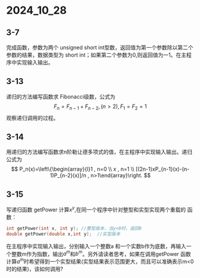 # 2024_10_28

## 3-7

完成函数，参数为两个 unsigned short int型数，返回值为第一个参数除以第二个参数的结果，数据类型为 short int；如果第二个参数为0,则返回值为一1。在主程序中实现输入输出。

## 3-13

递归的方法编写函数求 Fibonacci级数，公式为
$$ F_n =F_{n-1}  +F_{n-2},(n>2),F_1=F_2=1 $$
观察递归调用的过程。

## 3-14

用递归的方法编写函数求n阶勒让德多项式的值，在主程序中实现输入输出。递归公式为
$$ P_n(x)=\left\{\begin{array}{l}1 , n=0 \\
x , n=1 \\
[(2n-1)xP_{n-1}(x)-(n-1)P_{n-2}(x)]/n , n>1\end{array}\right. $$

## 3-15

写递归函数 getPower 计算$x^y$,在同一个程序中针对整型和实型实现两个重载的
函数：

```c++  
int getPower(int x, int y); //整型版本，当y<0时，返回0  
double getPower(double x,int y);  //实型版本  
```

在主程序中实现输入输出，分别输入一个整数a 和一个实数b作为底数，再输入一个整数m作为指数，输出$a^m$和$b^m$。另外请读者思考，如果在调用getPower 函数计算$a^m$时希望得到一个实型结果(实型结果表示范围更大，而且可以准确表示m<0时的结果)，该如何调用?
